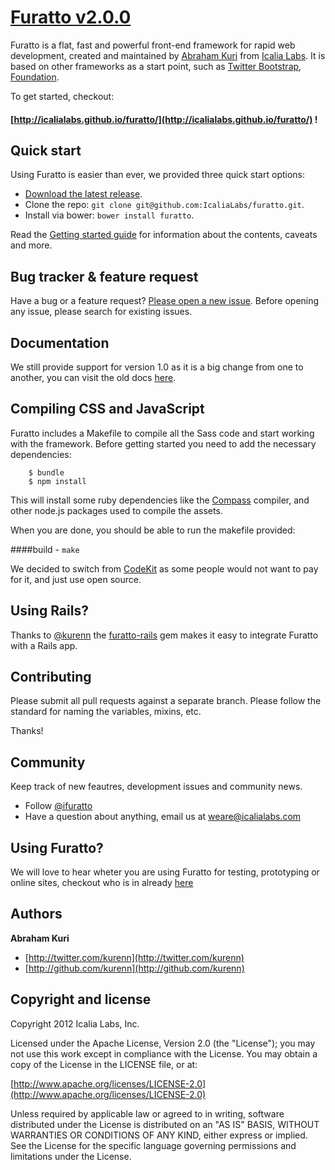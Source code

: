 # [Furatto v2.0.0](https://github.com/IcaliaLabs/furatto)

Furatto is a flat, fast and powerful front-end framework for 
rapid web development, created and maintained by [Abraham Kuri](https://twitter.com/kurenn) from [Icalia Labs](http://twitter.com/icalialabs). It is based on other frameworks as a start point, such as [Twitter Bootstrap](http://twitter.github.io/bootstrap/), [Foundation](http://foundation.zurb.com/).


To get started, checkout:

#### [http://icalialabs.github.io/furatto/](http://icalialabs.github.io/furatto/) !


## Quick start

Using Furatto is easier than ever, we provided three quick start options:

* [Download the latest release](http://icalialabs.github.io/furatto/).
* Clone the repo: `git clone git@github.com:IcaliaLabs/furatto.git`.
* Install via bower: `bower install furatto`.

Read the [Getting started guide](http://icalialabs.github.io/furatto/getting_started.html) for information about the contents, caveats and more.


## Bug tracker & feature request

Have a bug or a feature request? [Please open a new issue](https://github.com/IcaliaLabs/furatto/issues). Before opening any issue, please search for existing issues.


## Documentation

We still provide support for version 1.0 as it is a big change from one to another, you can visit the old docs [here](http://icalialabs.github.io/furatto/old_docs/index.html).

## Compiling CSS and JavaScript

Furatto includes a Makefile to compile all the Sass code and start working with the framework. Before getting started you need to add the necessary dependencies:

```console
	$ bundle
	$ npm install
```

This will install some ruby dependencies like the [Compass](http://compass-style.org/install/) compiler,
and other node.js packages used to compile the assets.

When you are done, you should be able to run the makefile provided:

####build - `make`

We decided to switch from [CodeKit](http://incident57.com/codekit/) as some people would not want to pay for it, and just use open source.

## Using Rails?

Thanks to [@kurenn](https://twitter.com/kurenn) the [furatto-rails](https://github.com/IcaliaLabs/furatto-rails) gem makes it easy to integrate Furatto with a Rails app.

## Contributing

Please submit all pull requests against a separate branch. Please follow the standard for naming the variables, mixins, etc.

Thanks!

## Community

Keep track of new feautres, development issues and community news.

* Follow [@ifuratto](https://twitter.com/ifuratto)
* Have a question about anything, email us at weare@icalialabs.com

## Using Furatto?

We will love to hear wheter you are using Furatto for testing, prototyping or online sites, checkout who is in already [here](https://github.com/IcaliaLabs/furatto/blob/master/USING_FURATTO.md)



## Authors

**Abraham Kuri**

+ [http://twitter.com/kurenn](http://twitter.com/kurenn)
+ [http://github.com/kurenn](http://github.com/kurenn)


## Copyright and license

Copyright 2012 Icalia Labs, Inc.

Licensed under the Apache License, Version 2.0 (the "License");
you may not use this work except in compliance with the License.
You may obtain a copy of the License in the LICENSE file, or at:

  [http://www.apache.org/licenses/LICENSE-2.0](http://www.apache.org/licenses/LICENSE-2.0)

Unless required by applicable law or agreed to in writing, software
distributed under the License is distributed on an "AS IS" BASIS,
WITHOUT WARRANTIES OR CONDITIONS OF ANY KIND, either express or implied.
See the License for the specific language governing permissions and
limitations under the License.
